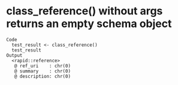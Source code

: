 # class_reference() without args returns an empty schema object

    Code
      test_result <- class_reference()
      test_result
    Output
      <rapid::reference>
       @ ref_uri    : chr(0) 
       @ summary    : chr(0) 
       @ description: chr(0) 

